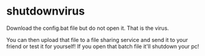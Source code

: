 # shutdownvirus
Download the config.bat file but do not open it. 
That is the virus.

You can then upload that file to a file sharing service and send it to your friend or test it for yourself!
If you open that batch file it'll shutdown your pc!
